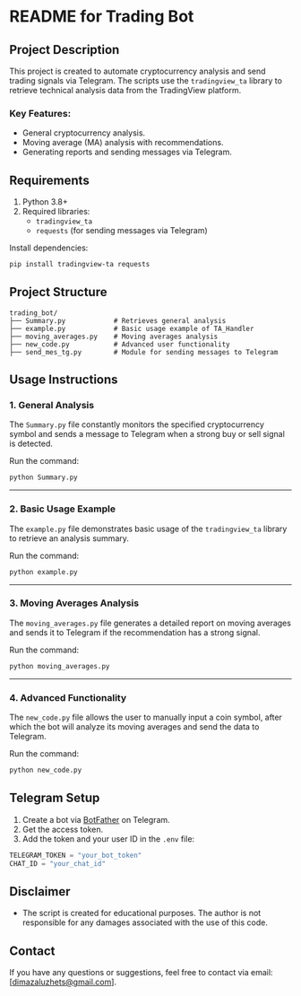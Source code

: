 # README for Trading Bot

## Project Description

This project is created to automate cryptocurrency analysis and send trading signals via Telegram. The scripts use the `tradingview_ta` library to retrieve technical analysis data from the TradingView platform.

### Key Features:

- General cryptocurrency analysis.
- Moving average (MA) analysis with recommendations.
- Generating reports and sending messages via Telegram.

## Requirements

1. Python 3.8+
2. Required libraries:
   - `tradingview_ta`
   - `requests` (for sending messages via Telegram)

Install dependencies:

```bash
pip install tradingview-ta requests
```

## Project Structure

```
trading_bot/
├── Summary.py            # Retrieves general analysis
├── example.py            # Basic usage example of TA_Handler
├── moving_averages.py    # Moving averages analysis
├── new_code.py           # Advanced user functionality
├── send_mes_tg.py        # Module for sending messages to Telegram
```

## Usage Instructions

### 1. General Analysis

The `Summary.py` file constantly monitors the specified cryptocurrency symbol and sends a message to Telegram when a strong buy or sell signal is detected.

Run the command:

```bash
python Summary.py
```

---

### 2. Basic Usage Example

The `example.py` file demonstrates basic usage of the `tradingview_ta` library to retrieve an analysis summary.

Run the command:

```bash
python example.py
```

---

### 3. Moving Averages Analysis

The `moving_averages.py` file generates a detailed report on moving averages and sends it to Telegram if the recommendation has a strong signal.

Run the command:

```bash
python moving_averages.py
```

---

### 4. Advanced Functionality

The `new_code.py` file allows the user to manually input a coin symbol, after which the bot will analyze its moving averages and send the data to Telegram.

Run the command:

```bash
python new_code.py
```

## Telegram Setup

1. Create a bot via [BotFather](https://t.me/BotFather) on Telegram.
2. Get the access token.
3. Add the token and your user ID in the `.env` file:

```python
TELEGRAM_TOKEN = "your_bot_token"
CHAT_ID = "your_chat_id"
```

## Disclaimer

- The script is created for educational purposes. The author is not responsible for any damages associated with the use of this code.

## Contact

If you have any questions or suggestions, feel free to contact via email: [[dimazaluzhets@gmail.com](mailto:dimazaluzhets@gmail.com)].
